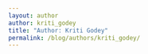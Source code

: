 ```yaml
---
layout: author
author: kriti_godey
title: "Author: Kriti Godey"
permalink: /blog/authors/kriti_godey/
---
```


